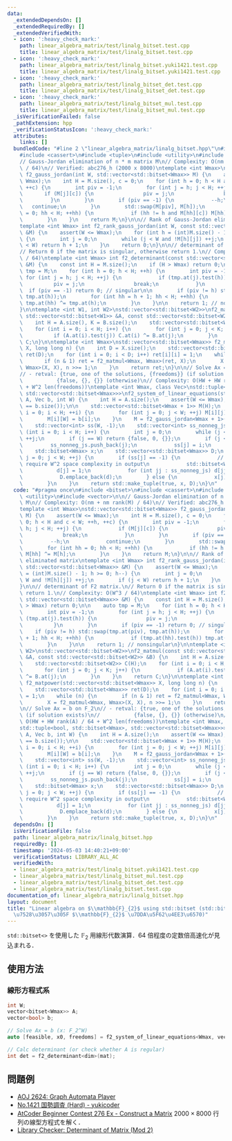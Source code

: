 ```yaml
---
data:
  _extendedDependsOn: []
  _extendedRequiredBy: []
  _extendedVerifiedWith:
  - icon: ':heavy_check_mark:'
    path: linear_algebra_matrix/test/linalg_bitset.test.cpp
    title: linear_algebra_matrix/test/linalg_bitset.test.cpp
  - icon: ':heavy_check_mark:'
    path: linear_algebra_matrix/test/linalg_bitset.yuki1421.test.cpp
    title: linear_algebra_matrix/test/linalg_bitset.yuki1421.test.cpp
  - icon: ':heavy_check_mark:'
    path: linear_algebra_matrix/test/linalg_bitset_det.test.cpp
    title: linear_algebra_matrix/test/linalg_bitset_det.test.cpp
  - icon: ':heavy_check_mark:'
    path: linear_algebra_matrix/test/linalg_bitset_mul.test.cpp
    title: linear_algebra_matrix/test/linalg_bitset_mul.test.cpp
  _isVerificationFailed: false
  _pathExtension: hpp
  _verificationStatusIcon: ':heavy_check_mark:'
  attributes:
    links: []
  bundledCode: "#line 2 \"linear_algebra_matrix/linalg_bitset.hpp\"\n#include <bitset>\n\
    #include <cassert>\n#include <tuple>\n#include <utility>\n#include <vector>\n\n\
    // Gauss-Jordan elimination of n * m matrix M\n// Complexity: O(nm + nm rank(M)\
    \ / 64)\n// Verified: abc276_h (2000 x 8000)\ntemplate <int Wmax>\nstd::vector<std::bitset<Wmax>>\
    \ f2_gauss_jordan(int W, std::vector<std::bitset<Wmax>> M) {\n    assert(W <=\
    \ Wmax);\n    int H = M.size(), c = 0;\n    for (int h = 0; h < H and c < W; ++h,\
    \ ++c) {\n        int piv = -1;\n        for (int j = h; j < H; ++j) {\n     \
    \       if (M[j][c]) {\n                piv = j;\n                break;\n   \
    \         }\n        }\n        if (piv == -1) {\n            --h;\n         \
    \   continue;\n        }\n        std::swap(M[piv], M[h]);\n        for (int hh\
    \ = 0; hh < H; ++hh) {\n            if (hh != h and M[hh][c]) M[hh] ^= M[h];\n\
    \        }\n    }\n    return M;\n}\n\n// Rank of Gauss-Jordan eliminated matrix\n\
    template <int Wmax> int f2_rank_gauss_jordan(int W, const std::vector<std::bitset<Wmax>>\
    \ &M) {\n    assert(W <= Wmax);\n    for (int h = (int)M.size() - 1; h >= 0; h--)\
    \ {\n        int j = 0;\n        while (j < W and !M[h][j]) ++j;\n        if (j\
    \ < W) return h + 1;\n    }\n    return 0;\n}\n\n// determinant of F2 matrix.\n\
    // Return 0 if the matrix is singular, otherwise return 1.\n// Complexity: O(W^3\
    \ / 64)\ntemplate <int Wmax> int f2_determinant(const std::vector<std::bitset<Wmax>>\
    \ &M) {\n    const int H = M.size();\n    if (H > Wmax) return 0;\n\n    auto\
    \ tmp = M;\n    for (int h = 0; h < H; ++h) {\n        int piv = -1;\n       \
    \ for (int j = h; j < H; ++j) {\n            if (tmp.at(j).test(h)) {\n      \
    \          piv = j;\n                break;\n            }\n        }\n      \
    \  if (piv == -1) return 0; // singular\n\n        if (piv != h) std::swap(tmp.at(piv),\
    \ tmp.at(h));\n        for (int hh = h + 1; hh < H; ++hh) {\n            if (tmp.at(hh).test(h))\
    \ tmp.at(hh) ^= tmp.at(h);\n        }\n    }\n\n    return 1; // nonsingular\n\
    }\n\ntemplate <int W1, int W2>\nstd::vector<std::bitset<W2>>\nf2_matmul(const\
    \ std::vector<std::bitset<W1>> &A, const std::vector<std::bitset<W2>> &B) {\n\
    \    int H = A.size(), K = B.size();\n    std::vector<std::bitset<W2>> C(H);\n\
    \    for (int i = 0; i < H; i++) {\n        for (int j = 0; j < K; j++) {\n  \
    \          if (A.at(i).test(j)) C.at(i) ^= B.at(j);\n        }\n    }\n    return\
    \ C;\n}\n\ntemplate <int Wmax>\nstd::vector<std::bitset<Wmax>> f2_matpower(std::vector<std::bitset<Wmax>>\
    \ X, long long n) {\n    int D = X.size();\n    std::vector<std::bitset<Wmax>>\
    \ ret(D);\n    for (int i = 0; i < D; i++) ret[i][i] = 1;\n    while (n) {\n \
    \       if (n & 1) ret = f2_matmul<Wmax, Wmax>(ret, X);\n        X = f2_matmul<Wmax,\
    \ Wmax>(X, X), n >>= 1;\n    }\n    return ret;\n}\n\n// Solve Ax = b on F_2\n\
    // - retval: {true, one of the solutions, {freedoms}} (if solution exists)\n//\
    \           {false, {}, {}} (otherwise)\n// Complexity: O(HW + HW rank(A) / 64\
    \ + W^2 len(freedoms))\ntemplate <int Wmax, class Vec>\nstd::tuple<bool, std::bitset<Wmax>,\
    \ std::vector<std::bitset<Wmax>>>\nf2_system_of_linear_equations(std::vector<std::bitset<Wmax>>\
    \ A, Vec b, int W) {\n    int H = A.size();\n    assert(W <= Wmax);\n    assert(A.size()\
    \ == b.size());\n\n    std::vector<std::bitset<Wmax + 1>> M(H);\n    for (int\
    \ i = 0; i < H; ++i) {\n        for (int j = 0; j < W; ++j) M[i][j] = A[i][j];\n\
    \        M[i][W] = b[i];\n    }\n    M = f2_gauss_jordan<Wmax + 1>(W + 1, M);\n\
    \    std::vector<int> ss(W, -1);\n    std::vector<int> ss_nonneg_js;\n    for\
    \ (int i = 0; i < H; i++) {\n        int j = 0;\n        while (j <= W and !M[i][j])\
    \ ++j;\n        if (j == W) return {false, 0, {}};\n        if (j < W) {\n   \
    \         ss_nonneg_js.push_back(j);\n            ss[j] = i;\n        }\n    }\n\
    \    std::bitset<Wmax> x;\n    std::vector<std::bitset<Wmax>> D;\n    for (int\
    \ j = 0; j < W; ++j) {\n        if (ss[j] == -1) {\n            // This part may\
    \ require W^2 space complexity in output\n            std::bitset<Wmax> d;\n \
    \           d[j] = 1;\n            for (int jj : ss_nonneg_js) d[jj] = M[ss[jj]][j];\n\
    \            D.emplace_back(d);\n        } else {\n            x[j] = M[ss[j]][W];\n\
    \        }\n    }\n    return std::make_tuple(true, x, D);\n}\n"
  code: "#pragma once\n#include <bitset>\n#include <cassert>\n#include <tuple>\n#include\
    \ <utility>\n#include <vector>\n\n// Gauss-Jordan elimination of n * m matrix\
    \ M\n// Complexity: O(nm + nm rank(M) / 64)\n// Verified: abc276_h (2000 x 8000)\n\
    template <int Wmax>\nstd::vector<std::bitset<Wmax>> f2_gauss_jordan(int W, std::vector<std::bitset<Wmax>>\
    \ M) {\n    assert(W <= Wmax);\n    int H = M.size(), c = 0;\n    for (int h =\
    \ 0; h < H and c < W; ++h, ++c) {\n        int piv = -1;\n        for (int j =\
    \ h; j < H; ++j) {\n            if (M[j][c]) {\n                piv = j;\n   \
    \             break;\n            }\n        }\n        if (piv == -1) {\n   \
    \         --h;\n            continue;\n        }\n        std::swap(M[piv], M[h]);\n\
    \        for (int hh = 0; hh < H; ++hh) {\n            if (hh != h and M[hh][c])\
    \ M[hh] ^= M[h];\n        }\n    }\n    return M;\n}\n\n// Rank of Gauss-Jordan\
    \ eliminated matrix\ntemplate <int Wmax> int f2_rank_gauss_jordan(int W, const\
    \ std::vector<std::bitset<Wmax>> &M) {\n    assert(W <= Wmax);\n    for (int h\
    \ = (int)M.size() - 1; h >= 0; h--) {\n        int j = 0;\n        while (j <\
    \ W and !M[h][j]) ++j;\n        if (j < W) return h + 1;\n    }\n    return 0;\n\
    }\n\n// determinant of F2 matrix.\n// Return 0 if the matrix is singular, otherwise\
    \ return 1.\n// Complexity: O(W^3 / 64)\ntemplate <int Wmax> int f2_determinant(const\
    \ std::vector<std::bitset<Wmax>> &M) {\n    const int H = M.size();\n    if (H\
    \ > Wmax) return 0;\n\n    auto tmp = M;\n    for (int h = 0; h < H; ++h) {\n\
    \        int piv = -1;\n        for (int j = h; j < H; ++j) {\n            if\
    \ (tmp.at(j).test(h)) {\n                piv = j;\n                break;\n  \
    \          }\n        }\n        if (piv == -1) return 0; // singular\n\n    \
    \    if (piv != h) std::swap(tmp.at(piv), tmp.at(h));\n        for (int hh = h\
    \ + 1; hh < H; ++hh) {\n            if (tmp.at(hh).test(h)) tmp.at(hh) ^= tmp.at(h);\n\
    \        }\n    }\n\n    return 1; // nonsingular\n}\n\ntemplate <int W1, int\
    \ W2>\nstd::vector<std::bitset<W2>>\nf2_matmul(const std::vector<std::bitset<W1>>\
    \ &A, const std::vector<std::bitset<W2>> &B) {\n    int H = A.size(), K = B.size();\n\
    \    std::vector<std::bitset<W2>> C(H);\n    for (int i = 0; i < H; i++) {\n \
    \       for (int j = 0; j < K; j++) {\n            if (A.at(i).test(j)) C.at(i)\
    \ ^= B.at(j);\n        }\n    }\n    return C;\n}\n\ntemplate <int Wmax>\nstd::vector<std::bitset<Wmax>>\
    \ f2_matpower(std::vector<std::bitset<Wmax>> X, long long n) {\n    int D = X.size();\n\
    \    std::vector<std::bitset<Wmax>> ret(D);\n    for (int i = 0; i < D; i++) ret[i][i]\
    \ = 1;\n    while (n) {\n        if (n & 1) ret = f2_matmul<Wmax, Wmax>(ret, X);\n\
    \        X = f2_matmul<Wmax, Wmax>(X, X), n >>= 1;\n    }\n    return ret;\n}\n\
    \n// Solve Ax = b on F_2\n// - retval: {true, one of the solutions, {freedoms}}\
    \ (if solution exists)\n//           {false, {}, {}} (otherwise)\n// Complexity:\
    \ O(HW + HW rank(A) / 64 + W^2 len(freedoms))\ntemplate <int Wmax, class Vec>\n\
    std::tuple<bool, std::bitset<Wmax>, std::vector<std::bitset<Wmax>>>\nf2_system_of_linear_equations(std::vector<std::bitset<Wmax>>\
    \ A, Vec b, int W) {\n    int H = A.size();\n    assert(W <= Wmax);\n    assert(A.size()\
    \ == b.size());\n\n    std::vector<std::bitset<Wmax + 1>> M(H);\n    for (int\
    \ i = 0; i < H; ++i) {\n        for (int j = 0; j < W; ++j) M[i][j] = A[i][j];\n\
    \        M[i][W] = b[i];\n    }\n    M = f2_gauss_jordan<Wmax + 1>(W + 1, M);\n\
    \    std::vector<int> ss(W, -1);\n    std::vector<int> ss_nonneg_js;\n    for\
    \ (int i = 0; i < H; i++) {\n        int j = 0;\n        while (j <= W and !M[i][j])\
    \ ++j;\n        if (j == W) return {false, 0, {}};\n        if (j < W) {\n   \
    \         ss_nonneg_js.push_back(j);\n            ss[j] = i;\n        }\n    }\n\
    \    std::bitset<Wmax> x;\n    std::vector<std::bitset<Wmax>> D;\n    for (int\
    \ j = 0; j < W; ++j) {\n        if (ss[j] == -1) {\n            // This part may\
    \ require W^2 space complexity in output\n            std::bitset<Wmax> d;\n \
    \           d[j] = 1;\n            for (int jj : ss_nonneg_js) d[jj] = M[ss[jj]][j];\n\
    \            D.emplace_back(d);\n        } else {\n            x[j] = M[ss[j]][W];\n\
    \        }\n    }\n    return std::make_tuple(true, x, D);\n}\n"
  dependsOn: []
  isVerificationFile: false
  path: linear_algebra_matrix/linalg_bitset.hpp
  requiredBy: []
  timestamp: '2024-05-03 14:40:21+09:00'
  verificationStatus: LIBRARY_ALL_AC
  verifiedWith:
  - linear_algebra_matrix/test/linalg_bitset.yuki1421.test.cpp
  - linear_algebra_matrix/test/linalg_bitset_mul.test.cpp
  - linear_algebra_matrix/test/linalg_bitset_det.test.cpp
  - linear_algebra_matrix/test/linalg_bitset.test.cpp
documentation_of: linear_algebra_matrix/linalg_bitset.hpp
layout: document
title: "Linear algebra on $\\mathbb{F}_{2}$ using std::bitset (std::bitset \u3092\u4F7F\
  \u7528\u3057\u305F $\\mathbb{F}_{2}$ \u7DDA\u5F62\u4EE3\u6570)"
---
```


`std::bitset<>` を使用した $\mathbb{F}_{2}$ 用線形代数演算．64 倍程度の定数倍高速化が見込まれる．

## 使用方法

### 線形方程式系

```cpp
int W;
vector<bitset<Wmax>> A;
vector<bool> b;

// Solve Ax = b (x: F_2^W)
auto [feasible, x0, freedoms] = f2_system_of_linear_equations<Wmax, vector<bool>>(A, b, W);

// Calc determinant (or check whether A is regular)
int det = f2_determinant<dim>(mat);
```

## 問題例

- [AOJ 2624: Graph Automata Player](https://judge.u-aizu.ac.jp/onlinejudge/description.jsp?id=2624)
- [No.1421 国勢調査 (Hard) - yukicoder](https://yukicoder.me/problems/no/1421)
- [AtCoder Beginner Contest 276 Ex - Construct a Matrix](https://atcoder.jp/contests/abc276/tasks/abc276_h) $2000 \times 8000$ 行列の線型方程式を解く．
- [Library Checker: Determinant of Matrix (Mod 2)](https://judge.yosupo.jp/problem/matrix_det_mod_2)
